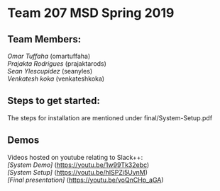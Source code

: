 # Team 207 MSD Spring 2019

## Team Members:
*Omar Tuffaha* (omartuffaha)\
*Prajakta Rodrigues* (prajaktarods)\
*Sean Ylescupidez* (seanyles)\
*Venkatesh koka* (venkateshkoka)

## Steps to get started:
The steps for installation are mentioned under final/System-Setup.pdf
 
## Demos
Videos hosted on youtube relating to Slack++: \
*[System Demo]* (https://youtu.be/1w99Tk32ebc) \
*[System Setup]* (https://youtu.be/hISPZi5UynM) \
*[Final presentation]* (https://youtu.be/voQnCHp_aGA)
